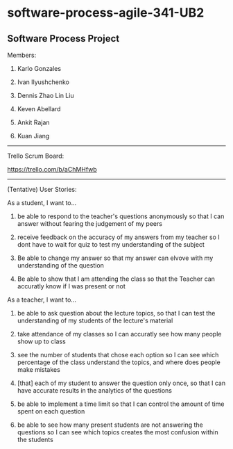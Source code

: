 # software-process-agile-341-UB2
Software Process Project
----------------------------
Members:

1.	Karlo Gonzales

2.	Ivan Ilyushchenko

3.	Dennis Zhao Lin Liu

4.	Keven Abellard

5.	Ankit Rajan

6.  Kuan Jiang

----------------------------
Trello Scrum Board:

https://trello.com/b/aChMHfwb

---------------------------
(Tentative) User Stories:

As a student, I want to...

1. be able to respond to the teacher's questions anonymously so that I can answer without fearing the judgement of my peers

2. receive feedback on the accuracy of my answers from my teacher so I dont have to wait for quiz to test my understanding of the subject

3. Be able to change my answer so that my answer can elvove with my understanding of the question

4. Be able to show that I am attending the class so that the Teacher can accuratly know if I was present or not

As a teacher, I want to...

1. be able to ask question about the lecture topics, so that I can test the understanding of my students of the lecture's material

2. take attendance of my classes so I can accuratly see how many people show up to class

3. see the number of students that chose each option so I can see which percentage of the class understand the topics, and where does people make mistakes

4. [that] each of my student to answer the question only once, so that I can have accurate results in the analytics of the questions

5. be able to implement a time limit so that I can control the amount of time spent on each question

6. be able to see how many present students are not answering the questions so I can see which topics creates the most confusion within the students


